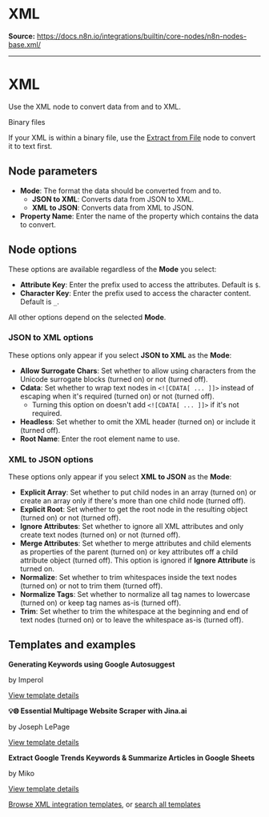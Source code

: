 # XML

**Source:** https://docs.n8n.io/integrations/builtin/core-nodes/n8n-nodes-base.xml/

---

# XML

Use the XML node to convert data from and to XML.

Binary files

If your XML is within a binary file, use the [Extract from File](../n8n-nodes-base.extractfromfile/) node to convert it to text first.

## Node parameters

- **Mode**: The format the data should be converted from and to.
  - **JSON to XML**: Converts data from JSON to XML.
  - **XML to JSON**: Converts data from XML to JSON.
- **Property Name**: Enter the name of the property which contains the data to convert.

## Node options

These options are available regardless of the **Mode** you select:

- **Attribute Key**: Enter the prefix used to access the attributes. Default is `$`.
- **Character Key**: Enter the prefix used to access the character content. Default is `_`.

All other options depend on the selected **Mode**.

### JSON to XML options

These options only appear if you select **JSON to XML** as the **Mode**:

- **Allow Surrogate Chars**: Set whether to allow using characters from the Unicode surrogate blocks (turned on) or not (turned off).
- **Cdata**: Set whether to wrap text nodes in `<![CDATA[ ... ]]>` instead of escaping when it's required (turned on) or not (turned off).
  - Turning this option on doesn't add `<![CDATA[ ... ]]>` if it's not required.
- **Headless**: Set whether to omit the XML header (turned on) or include it (turned off).
- **Root Name**: Enter the root element name to use.

### XML to JSON options

These options only appear if you select **XML to JSON** as the **Mode**:

- **Explicit Array**: Set whether to put child nodes in an array (turned on) or create an array only if there's more than one child node (turned off).
- **Explicit Root**: Set whether to get the root node in the resulting object (turned on) or not (turned off).
- **Ignore Attributes**: Set whether to ignore all XML attributes and only create text nodes (turned on) or not (turned off).
- **Merge Attributes**: Set whether to merge attributes and child elements as properties of the parent (turned on) or key attributes off a child attribute object (turned off). This option is ignored if **Ignore Attribute** is turned on.
- **Normalize**: Set whether to trim whitespaces inside the text nodes (turned on) or not to trim them (turned off).
- **Normalize Tags**: Set whether to normalize all tag names to lowercase (turned on) or keep tag names as-is (turned off).
- **Trim**: Set whether to trim the whitespace at the beginning and end of text nodes (turned on) or to leave the whitespace as-is (turned off).

## Templates and examples

**Generating Keywords using Google Autosuggest**

by Imperol

[View template details](https://n8n.io/workflows/2155-generating-keywords-using-google-autosuggest/)

**💡🌐 Essential Multipage Website Scraper with Jina.ai**

by Joseph LePage

[View template details](https://n8n.io/workflows/2957-essential-multipage-website-scraper-with-jinaai/)

**Extract Google Trends Keywords & Summarize Articles in Google Sheets**

by Miko

[View template details](https://n8n.io/workflows/3132-extract-google-trends-keywords-and-summarize-articles-in-google-sheets/)

[Browse XML integration templates](https://n8n.io/integrations/xml/), or [search all templates](https://n8n.io/workflows/)

